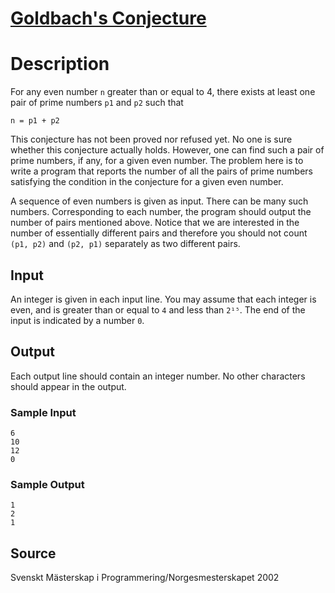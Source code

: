 # [Goldbach's Conjecture](http://poj.org/problem?id=2909)

# Description

For any even number `n` greater than or equal to 4, there exists at least one pair of prime numbers `p1` and `p2` such that
```
n = p1 + p2
```

This conjecture has not been proved nor refused yet. No one is sure whether this conjecture actually holds. However, one can find such a pair of prime numbers, if any, for a given even number. The problem here is to write a program that reports the number of all the pairs of prime numbers satisfying the condition in the conjecture for a given even number.

A sequence of even numbers is given as input. There can be many such numbers. Corresponding to each number, the program should output the number of pairs mentioned above. Notice that we are interested in the number of essentially different pairs and therefore you should not count `(p1, p2)` and `(p2, p1)` separately as two different pairs.

## Input

An integer is given in each input line. You may assume that each integer is even, and is greater than or equal to `4` and less than `2¹⁵`. The end of the input is indicated by a number `0`.

## Output

Each output line should contain an integer number. No other characters should appear in the output.

### Sample Input
```
6
10
12
0
```

### Sample Output
```
1
2
1
```

## Source

Svenskt Mästerskap i Programmering/Norgesmesterskapet 2002
